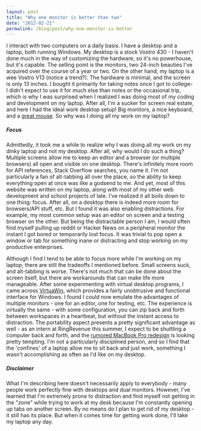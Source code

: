 ```yaml
---
layout: post
title: "Why one monitor is better than two"
date: "2012-02-21"
permalink: /blog/post/why-one-monitor-is-better
---
```


<p>
I interact with two computers on a daily basis. I have a desktop and a laptop, both running Windows. My desktop is a stock Vostro 430 - I haven't done much in the way of customizing the hardware, so it's no powerhouse, but it's capable. The selling point is the monitors, two 24-inch beauties I've acquired over the course of a year or two. On the other hand, my laptop is a wee Vostro V13 (notice a trend?). The hardware is minimal, and the screen is only 13 inches. I bought it primarily for taking notes once I got to college- I didn't expect to use it for much else than notes or the occasional trip, which is why I was surprised when I realized I was doing most of my coding and development on my laptop. After all, I'm a sucker for screen real estate, and here I had the ideal work desktop setup! Big monitors, a nice keyboard, and a <a href="http://store.razerzone.com/store/razerusa/en_US/pd/productID.169416100">great mouse</a>. So why was I doing all my work on my laptop?
</p>

<break />

<h5>Focus</h5>
<p>
Admittedly, it took me a while to realize why I was doing all my work on my dinky laptop and not my desktop. After all, why would I do such a thing? Multiple screens allow me to keep an editor and a browser (or multiple browsers) all open and visible on one desktop. There's infinitely more room for API references, Stack Overflow searches, you name it. I'm not particularly a fan of alt-tabbing all over the place, so the ability to keep everything open at once was like a godsend to me. And yet, most of this website was written on my laptop, along with most of my other web development and school projects of late. I've realized it all boils down to one thing: focus. After all, on a desktop there is indeed more room for browsers/API stuff, etc. But I found it was also enabling distractions. For example, my most common setup was an editor on screen and a testing browser on the other. But being the distractable person I am, I would often find myself pulling up reddit or Hacker News on a peripheral monitor the instant I got bored or temporarily lost focus. It was trivial to pop open a window or tab for something inane or distracting and stop working on my productive enterprises.
</p>

<p>
Although I find I tend to be able to focus more while I'm working on my laptop, there are still the tradeoffs I mentioned before. Small screens suck, and alt-tabbing is worse. There's not much that can be done about the screen itself, but there are workarounds that can make life more manageable. After some experimenting with virtual desktop programs, I came across <a href="http://virtuawin.sourceforge.net/">VirtuaWin</a>, which provides a fairly unobtrusive and functional interface for Windows. I found I could now emulate the advantages of multiple monitors - one for an editor, one for testing, etc. The experience is virtually the same - with some configuration, you can zip back and forth between workspaces in a heartbeat, but without the instant access to distraction. The portability aspect presents a pretty significant advantage as well - as an intern at RingRevenue this summer, I expect to be shuttling a computer back and forth, and the <a href="http://www.appleinsider.com/articles/12/02/10/apple_to_disrupt_notebook_space_with_radically_redesigned_macbook_pros.html">rumored MacBook Pro redesign</a> is looking pretty tempting. I'm not a particularly disciplined person, and so I find that the 'confines' of a laptop allow me to sit back and just <span class="italic">work</span>, something I wasn't accomplishing as often as I'd like on my desktop. 
</p>

<h5>Disclaimer</h5>
<p>
What I'm describing here doesn't necessarily apply to everybody - many people work perfectly fine with desktops and dual monitors. However, I've learned that I'm extremely prone to distraction and  find myself not getting in the "zone" while trying to work at my desk because I'm constantly opening up tabs on another screen. By no means do I plan to get rid of my desktop - it still has its place. But when it comes time for getting work done, I'll take my laptop any day.
</p>